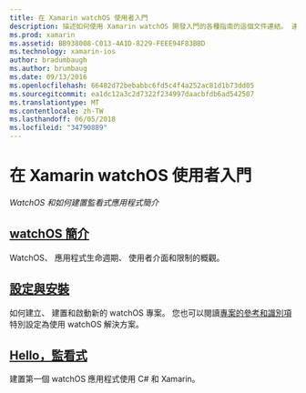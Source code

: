 ```yaml
---
title: 在 Xamarin watchOS 使用者入門
description: 描述如何使用 Xamarin watchOS 開發入門的各種指南的這個文件連結。 連結的內容提供簡介 watchOS、 說明如何安裝 Xamarin，watchOS 支援和示範如何建置的初始應用程式。
ms.prod: xamarin
ms.assetid: BB938008-C013-4A1D-8229-FEEE94F83BBD
ms.technology: xamarin-ios
author: bradumbaugh
ms.author: brumbaug
ms.date: 09/13/2016
ms.openlocfilehash: 66482d72bebabbc6fd5c4f4a252ac81d1b73dd05
ms.sourcegitcommit: ea1dc12a3c2d7322f234997daacbfdb6ad542507
ms.translationtype: MT
ms.contentlocale: zh-TW
ms.lasthandoff: 06/05/2018
ms.locfileid: "34790889"
---
```

# <a name="getting-started-with-watchos-in-xamarin"></a>在 Xamarin watchOS 使用者入門

_WatchOS 和如何建置監看式應用程式簡介_

## <a name="introduction-to-watchosioswatchosget-startedintro-to-watchosmd"></a>[watchOS 簡介](~/ios/watchos/get-started/intro-to-watchos.md)

WatchOS、 應用程式生命週期、 使用者介面和限制的概觀。

## <a name="setup--installationioswatchosget-startedinstallationmd"></a>[設定與安裝](~/ios/watchos/get-started/installation.md)

如何建立、 建置和啟動新的 watchOS 專案。
您也可以閱讀[專案的參考和識別項](~/ios/watchos/get-started/project-references.md)特別設定為使用 watchOS 解決方案。

## <a name="hello-watchioswatchosget-startedhello-watchmd"></a>[Hello，監看式](~/ios/watchos/get-started/hello-watch.md)

建置第一個 watchOS 應用程式使用 C# 和 Xamarin。

